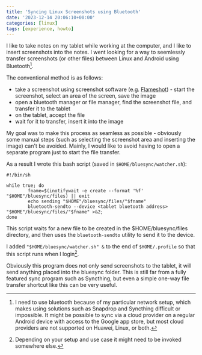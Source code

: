 ```yaml
---
title: 'Syncing Linux Screenshots using Bluetooth'
date: '2023-12-14 20:06:10+00:00'
categories: [linux]
tags: [experience, howto]
---
```

I like to take notes on my tablet while working at the computer, and I like to insert screenshots into the notes. 
I went looking for a way to seemlessly transfer screenshots (or other files) between Linux and Android using Bluetooth[^1]. 

The conventional method is as follows:
- take a screenshot using screenshot software (e.g. [Flameshot](https://flameshot.org/)) - start the screenshot, select an area of the screen, save the image
- open a bluetooth manager or file manager, find the screenshot file, and transfer it to the tablet 
- on the tablet, accept the file
- wait for it to transfer, insert it into the image

My goal was to make this process as seamless as possible - obviously some manual steps (such as selecting the screenshot area and inserting the image) can't be avoided. Mainly, I would like to avoid having to open a separate program just to start the file transfer.

As a result I wrote this bash script (saved in `$HOME/bluesync/watcher.sh`):

```shell
#!/bin/sh

while true; do
        fname=$(inotifywait -e create --format '%f' "$HOME"/bluesync/files) || exit
        echo sending "$HOME"/bluesync/files/"$fname"
        bluetooth-sendto --device <tablet bluetooth address> "$HOME"/bluesync/files/"$fname" >&2;
done
```

This script waits for a new file to be created in the $HOME/bluesync/files directory, and then uses the `bluetooth-sendto` utility to send it to the device.

I added `"$HOME/bluesync/watcher.sh" &` to the end of `$HOME/.profile` so that this script runs when I login[^2].

Obviously this program does not only send screenshots to the tablet, it will send anything placed into the bluesync folder. This is still far from a fully featured sync program such as Syncthing, but even a simple one-way file transfer shortcut like this can be very useful.

[^1]: I need to use bluetooth because of my particular network setup, which makes using solutions such as Snapdrop and Syncthing difficult or impossible. It might be possible to sync via a cloud provider on a regular Android device with access to the Google app store, but most cloud providers are not supported on Huawei, Linux, or both.

[^2]: Depending on your setup and use case it might need to be invoked somewhere else.
